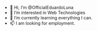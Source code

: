 - 👋 Hi, I’m @OfficialEduardoLuna
- 👀 I’m interested in Web Technologies
- 🌱 I’m currently learning everything I can.
- 📫 I am looking for employment.

<!---
OfficialEduardoLuna/OfficialEduardoLuna is a ✨ special ✨ repository because its `README.md` (this file) appears on your GitHub profile.
You can click the Preview link to take a look at your changes.
--->
